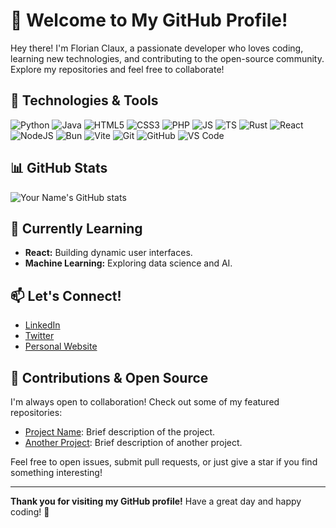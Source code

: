 # 👋 Welcome to My GitHub Profile!

Hey there! I'm Florian Claux, a passionate developer who loves coding, learning new technologies, and contributing to the open-source community. Explore my repositories and feel free to collaborate!

## 🔧 Technologies & Tools

![Python](https://img.shields.io/badge/Python-3776AB?style=for-the-badge&logo=python&logoColor=white)
![Java](https://img.shields.io/badge/Java-007396?style=for-the-badge&logo=java&logoColor=white)
![HTML5](https://img.shields.io/badge/HTML5-E34F26?style=for-the-badge&logo=html5&logoColor=white)
![CSS3](https://img.shields.io/badge/CSS3-1572B6?style=for-the-badge&logo=css3&logoColor=white)
![PHP](https://img.shields.io/badge/PHP-777BB4?style=for-the-badge&logo=php&logoColor=white)
![JS](https://img.shields.io/badge/JavaScript-F7DF1E?style=for-the-badge&logo=javascript&logoColor=black)
![TS](https://img.shields.io/badge/TypeScript-3178C6?style=for-the-badge&logo=typescript&logoColor=white)
![Rust](https://img.shields.io/badge/Rust-000000?style=for-the-badge&logo=rust&logoColor=white)
![React](https://img.shields.io/badge/React-61DAFB?style=for-the-badge&logo=react&logoColor=black)
![NodeJS](https://img.shields.io/badge/Node.js-339933?style=for-the-badge&logo=nodedotjs&logoColor=white)
![Bun](https://img.shields.io/badge/Bun-000000?style=for-the-badge&logo=bun&logoColor=white)
![Vite](https://img.shields.io/badge/Vite-646CFF?style=for-the-badge&logo=vite&logoColor=white)
![Git](https://img.shields.io/badge/Git-F05032?style=for-the-badge&logo=git&logoColor=white)
![GitHub](https://img.shields.io/badge/GitHub-181717?style=for-the-badge&logo=github&logoColor=white)
![VS Code](https://img.shields.io/badge/VS%20Code-007ACC?style=for-the-badge&logo=visual-studio-code&logoColor=white)


## 📊 GitHub Stats

![Your Name's GitHub stats](https://github-readme-stats.vercel.app/api?username=fclaux&show_icons=true&theme=radical)

## 🌱 Currently Learning

- **React:** Building dynamic user interfaces.
- **Machine Learning:** Exploring data science and AI.

## 📫 Let's Connect!

- [LinkedIn](https://www.linkedin.com/in/florian-claux-605537294/)
- [Twitter](https://twitter.com/florianclaux)
- [Personal Website](https://www.youtube.com/watch?v=dQw4w9WgXcQ)

## 🤝 Contributions & Open Source

I'm always open to collaboration! Check out some of my featured repositories:

- [Project Name](https://github.com/fclaux/project-name): Brief description of the project.
- [Another Project](https://github.com/fclaux/honeybeeBUT1): Brief description of another project.

Feel free to open issues, submit pull requests, or just give a star if you find something interesting!

---

**Thank you for visiting my GitHub profile!** Have a great day and happy coding! 🚀


